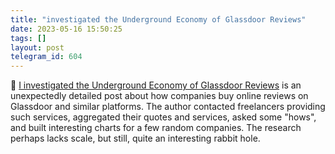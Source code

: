 ```yaml
---
title: "investigated the Underground Economy of Glassdoor Reviews"
date: 2023-05-16 15:50:25
tags: []
layout: post
telegram_id: 604
---
```


📝 [I investigated the Underground Economy of Glassdoor Reviews](https://redd.it/13ilm03) is an unexpectedly detailed post about how companies buy online reviews on Glassdoor and similar platforms. The author contacted freelancers providing such services, aggregated their quotes and services, asked some "hows", and built interesting charts for a few random companies. The research perhaps lacks scale, but still, quite an interesting rabbit hole.
